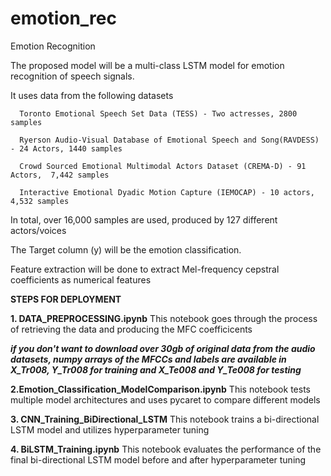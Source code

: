 # emotion_rec
Emotion Recognition 

The  proposed model will be a multi-class LSTM model for emotion recognition of speech signals. 

It uses data from the following datasets

      Toronto Emotional Speech Set Data (TESS) - Two actresses, 2800 samples
      
      Ryerson Audio-Visual Database of Emotional Speech and Song(RAVDESS) - 24 Actors, 1440 samples
      
      Crowd Sourced Emotional Multimodal Actors Dataset (CREMA-D) - 91 Actors,  7,442 samples
      
      Interactive Emotional Dyadic Motion Capture (IEMOCAP) - 10 actors, 4,532 samples

In total, over  16,000 samples are used, produced by 127 different actors/voices



The Target column (y) will be the emotion classification.

Feature extraction will be done to extract Mel-frequency cepstral coefficients as numerical features

**STEPS FOR DEPLOYMENT**

**1. DATA_PREPROCESSING.ipynb**
   This notebook goes through the process of retrieving the data and producing the MFC coefficicents

   **_if you don't want to download over 30gb of original data from the audio datasets, numpy arrays of the MFCCs and labels are available in X_Tr008, Y_Tr008 for training and X_Te008 and Y_Te008 for testing_**
   
**2.Emotion_Classification_ModelComparison.ipynb**
  This notebook tests multiple model architectures and uses pycaret to compare different models
  
**3. CNN_Training_BiDirectional_LSTM**
  This notebook trains a bi-directional LSTM model and utilizes hyperparameter tuning
  
**4. BiLSTM_Training.ipynb**
  This notebook evaluates the performance of the final bi-directional LSTM model before and after hyperparameter tuning
